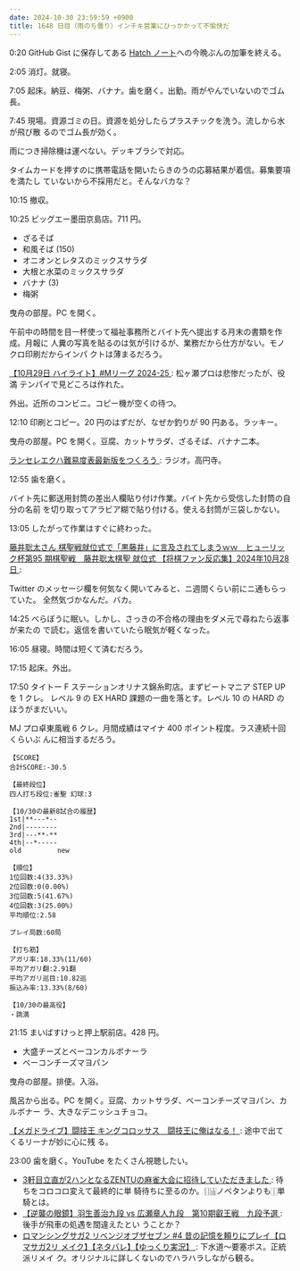 ```yaml
---
date: 2024-10-30 23:59:59 +0900
title: 1648 日目（雨のち曇り）インチキ営業にひっかかって不愉快だ
---
```


0:20 GitHub Gist に保存してある [Hatch ノート][59c44d]への今晩ぶんの加筆を終える。

2:05 消灯。就寝。

7:05 起床。納豆、梅粥、バナナ。歯を磨く。出勤。雨がやんでいないのでゴム長。

7:45 現場。資源ゴミの日。資源を処分したらプラスチックを洗う。流しから水が飛び散
るのでゴム長が効く。

雨につき掃除機は運べない。デッキブラシで対応。

タイムカードを押すのに携帯電話を開いたらきのうの応募結果が着信。募集要項を満たし
ていないから不採用だと。そんなバカな？

10:15 撤収。

10:25 ビッグエー墨田京島店。711 円。

* ざるそば
* 和風そば (150)
* オニオンとレタスのミックスサラダ
* 大根と水菜のミックスサラダ
* バナナ (3)
* 梅粥

曳舟の部屋。PC を開く。

午前中の時間を目一杯使って福祉事務所とバイト先へ提出する月末の書類を作成。月報に
人糞の写真を貼るのは気が引けるが、業務だから仕方がない。モノクロ印刷だからインパ
クトは薄まるだろう。

[【10月29日 ハイライト】#Mリーグ 2024-25
](https://www.youtube.com/watch?v=pVaRYBz2qHg): 松ヶ瀬プロは悲惨だったが、役満
テンパイで見どころは作れた。

外出。近所のコンビニ。コピー機が空くの待つ。

12:10 印刷とコピー。20 円のはずだが、なぜか釣りが 90 円ある。ラッキー。

曳舟の部屋。PC を開く。豆腐、カットサラダ、ざるそば、バナナ二本。

[ランセレエクハ難易度表最新版をつくろう
](https://www.youtube.com/watch?v=gr01ITt9HpI): ラジオ。高円寺。

12:55 歯を磨く。

バイト先に郵送用封筒の差出人欄貼り付け作業。バイト先から受信した封筒の自分の名前
を切り取ってアラビア糊で貼り付ける。使える封筒が三袋しかない。

13:05 したがって作業はすぐに終わった。

[藤井聡太さん 棋聖戦就位式で「黒藤井」に言及されてしまうｗｗ　ヒューリック杯第95
期棋聖戦　藤井聡太棋聖 就位式 【将棋ファン反応集】2024年10月28日
](https://www.youtube.com/watch?v=ObtZhZ0x4-w): 

Twitter のメッセージ欄を何気なく開いてみると、ニ週間くらい前にニ通もらっていた。
全然気づかなんだ。バカ。

14:25 べらぼうに眠い。しかし、さっきの不合格の理由をダメ元で尋ねたら返事が来たの
で読む。返信を書いていたら眠気が軽くなった。

16:05 昼寝。時間は短くて済むだろう。

17:15 起床。外出。

17:50 タイトー F ステーションオリナス錦糸町店。まずビートマニア STEP UP を 1 クレ。
レベル 9 の EX HARD 課題の一曲を落とす。レベル 10 の HARD のほうがまだいい。

MJ プロ卓東風戦 6 クレ。月間成績はマイナ 400 ポイント程度。ラス連続十回くらいぶ
んに相当するだろう。

```text
【SCORE】
合計SCORE:-30.5

【最終段位】
四人打ち段位:雀聖 幻球:3

【10/30の最新8試合の履歴】
1st|**---*--
2nd|--------
3rd|---**-**
4th|--*-----
old         new

【順位】
1位回数:4(33.33%)
2位回数:0(0.00%)
3位回数:5(41.67%)
4位回数:3(25.00%)
平均順位:2.58

プレイ局数:60局

【打ち筋】
アガリ率:18.33%(11/60)
平均アガリ翻:2.91翻
平均アガリ巡目:10.82巡
振込み率:13.33%(8/60)

【10/30の最高役】
・跳満
```

21:15 まいばすけっと押上駅前店。428 円。

* 大盛チーズとベーコンカルボナーラ
* ベーコンチーズマヨパン

曳舟の部屋。排便。入浴。

風呂から出る。PC を開く。豆腐、カットサラダ、ベーコンチーズマヨパン、カルボナー
ラ、大きなデニッシュチョコ。

[【メガドライブ】闘技王 キングコロッサス　闘技王に俺はなる！
](https://www.youtube.com/watch?v=x5QSM2ceA0M): 途中で出てくるリーナが妙に心に残
る。

23:00 歯を磨く。YouTube をたくさん視聴したい。

* [3軒目立直が2ハンとなるZENTUの麻雀大会に招待していただきました
  ](https://www.youtube.com/watch?v=Y1LjHHQcxAU): 待ちをコロコロ変えて最終的に単
  騎待ちに至るのか。🀓🀖ノベタンよりも🀑単騎とは。
* [【逆襲の眼鏡】羽生善治九段 vs 広瀬章人九段　第10期叡王戦　九段予選
  ](https://www.youtube.com/watch?v=GULm8l8QMxI): 後手が飛車の処遇を間違えたとい
  うことか？
* [ロマンシングサガ2 リベンジオブザセブン #4 昔の記憶を頼りにプレイ【ロマサガ2リ
  メイク】【ネタバレ】【ゆっくり実況】
  ](https://www.youtube.com/watch?v=IDu1SbPCZ7c): 下水道～要塞ボス。正統派リメイ
  ク。オリジナルに詳しくないのでハラハラしながら観る。

[59c44d]: https://gist.github.com/showa-yojyo/59c44dbab9ea74297963b24738434c60
